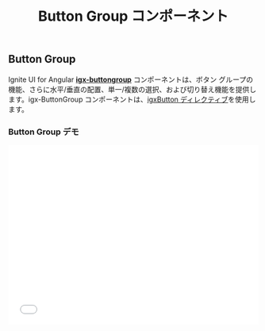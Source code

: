 ﻿---
title: Button Group コンポーネント
_description: ボタン グループの機能、さらに水平/垂直の配置、単一/複数の選択、および切り替え機能を提供します。
_keywords: Ignite UI for Angular, UI コントロール, Angular ウィジェット, web ウィジェット, UI ウィジェット, Angular, ネイティブ Angular コンポーネント スィート, ネイティブ Angular コントロール, ネイティブ Angular コンポーネント ライブラリ,  Angular ボタン グループ コンポーネント, Angular Button Group コントロール, Angular Button コンポーネント, Angular Button コントロール
_language: ja
---

## Button Group

Ignite UI for Angular [**igx-buttongroup**]({environment:angularApiUrl}/classes/igxbuttongroupcomponent.html) コンポーネントは、ボタン グループの機能、さらに水平/垂直の配置、単一/複数の選択、および切り替え機能を提供します。igx-ButtonGroup コンポーネントは、[igxButton ディレクティブ](button.md)を使用します。

### Button Group デモ

<div class="sample-container" style="height: 362px">
    <iframe id="buttonGroup-sample-1-iframe" seamless width="100%" height="100%" frameborder="0" src="{environment:demosBaseUrl}/data-entries/button-group-sample-1" onload="onSampleIframeContentLoaded(this);">
</div>
<div>
<button data-localize="stackblitz" disabled class="stackblitz-btn" data-iframe-id="buttonGroup-sample-1-iframe" data-demos-base-url="{environment:demosBaseUrl}">StackBlitz で表示</button>
</div>
<div class="divider--half"></div>

### 依存関係

Button Group が `NgModule` としてエクスポートされるため、アプリケーションで `AppModule` に `IgxButtonGroupModule` をインポートする必要があります。

```typescript
// app.module.ts

import { IgxButtonGroupModule } from 'igniteui-angular';

@NgModule({
    imports: [
        ...
        IgxButtonGroupModule,
        ...
    ]
})
export class AppModule {}
```
### 使用方法

[`igx-buttongroup`]({environment:angularApiUrl}/classes/igxbuttongroupcomponent.html) を使用して、ボタンを Angular スタイルのボタン グループに配置します。

```typescript
//sample.component.ts
import { ButtonGroupAlignment } from 'igniteui-angular';
...
public alignment = ButtonGroupAlignment.vertical;
...
 public ngOnInit() {
    this.cities = [
      new Button({
          label: "Sofia"
      }),
      new Button({
          label: "London"
      }),
      new Button({
          label: "New York",
          selected: true
      }),
      new Button({
          label: "Tokyo"
      })
  ];
  }
...
```

```html
<igx-buttongroup [multiSelection]="false" [values]="cities" [alignment]="alignment">
</igx-buttongroup>
```
<div class="sample-container" style="height: 164px">
    <iframe id="buttonGroup-sample-2-iframe" seamless width="100%" height="100%" frameborder="0" src="{environment:demosBaseUrl}/data-entries/button-group-sample-2" onload="onSampleIframeContentLoaded(this);">
</div>
<div>
<button data-localize="stackblitz" disabled class="stackblitz-btn" data-iframe-id="buttonGroup-sample-2-iframe" data-demos-base-url="{environment:demosBaseUrl}">StackBlitz で表示</button>
</div>
<div class="divider--half"></div>


「排他的」または「複数選択」を使用することもできますが、ボタンを切り替え可能および無効に設定することもできます。次の例では、一番左のボタンが選択されますが切り替えはできません。一番右のボタンは無効になっています。

```typescript
//sample.component.ts
...
public ngOnInit() {
    this.alignOptions = [
      new Button({
          icon: "format_align_left",
          selected: true,
          togglable: false
      }),
      new Button({
          icon: "format_align_center",
      }),
      new Button({
          icon: "format_align_right",
          selected: true
      }),
      new Button({
          disabled: true,
          icon: "format_align_justify",
      })
  ];
  }
...

```

```html
<igx-buttongroup [multiSelection]="true" [values]="alignOptions">
</igx-buttongroup>
```

<div class="sample-container" style="height: 52px">
    <iframe id="buttonGroup-sample-3-iframe" seamless width="100%" height="100%" frameborder="0" src="{environment:demosBaseUrl}/data-entries/button-group-sample-3" onload="onSampleIframeContentLoaded(this);">
</div>
<div>
<button data-localize="stackblitz" disabled class="stackblitz-btn" data-iframe-id="buttonGroup-sample-3-iframe" data-demos-base-url="{environment:demosBaseUrl}">StackBlitz で表示</button>
</div>

### API リファレンス
<div class="divider--half"></div>

* [IgxButtonDirective]({environment:angularApiUrl}/classes/igxbuttondirective.html)
* [IgxButtonGroupComponent]({environment:angularApiUrl}/classes/igxbuttongroupcomponent.html)
* [IgxButtonGroup Styles]({environment:sassApiUrl}/index.html#function-igx-button-group-theme)

### その他のリソース

<div class="divider--half"></div>
コミュニティに参加して新しいアイデアをご提案ください。

* [Ignite UI for Angular **フォーラム** (英語)](https://www.infragistics.com/community/forums/f/ignite-ui-for-angular)
* [Ignite UI for Angular **GitHub** (英語)](https://github.com/IgniteUI/igniteui-angular)

